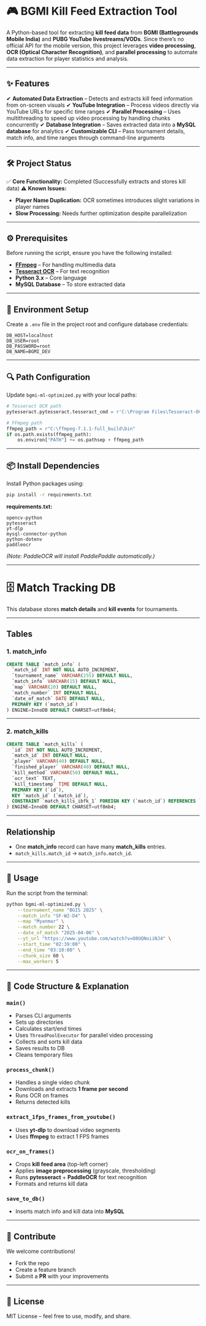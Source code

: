 # 🎮 BGMI Kill Feed Extraction Tool

A Python-based tool for extracting **kill feed data** from **BGMI (Battlegrounds Mobile India)** and **PUBG YouTube livestreams/VODs**. Since there’s no official API for the mobile version, this project leverages **video processing**, **OCR (Optical Character Recognition)**, and **parallel processing** to automate data extraction for player statistics and analysis.

---

## ✨ Features

✔ **Automated Data Extraction** – Detects and extracts kill feed information from on-screen visuals
✔ **YouTube Integration** – Process videos directly via YouTube URLs for specific time ranges
✔ **Parallel Processing** – Uses multithreading to speed up video processing by handling chunks concurrently
✔ **Database Integration** – Saves extracted data into a **MySQL database** for analytics
✔ **Customizable CLI** – Pass tournament details, match info, and time ranges through command-line arguments

---

## 🛠️ Project Status

✅ **Core Functionality:** Completed (Successfully extracts and stores kill data)
⚠ **Known Issues:**

* **Player Name Duplication:** OCR sometimes introduces slight variations in player names
* **Slow Processing:** Needs further optimization despite parallelization

---

## ⚙️ Prerequisites

Before running the script, ensure you have the following installed:

* **[FFmpeg](https://ffmpeg.org/download.html)** – For handling multimedia data
* **[Tesseract OCR](https://github.com/tesseract-ocr/tesseract)** – For text recognition
* **Python 3.x** – Core language
* **MySQL Database** – To store extracted data

---

## 📂 Environment Setup

Create a `.env` file in the project root and configure database credentials:

```
DB_HOST=localhost
DB_USER=root
DB_PASSWORD=root
DB_NAME=BGMI_DEV
```

---

## 🔍 Path Configuration

Update `bgmi-ml-optimized.py` with your local paths:

```python
# Tesseract OCR path
pytesseract.pytesseract.tesseract_cmd = r'C:\Program Files\Tesseract-OCR\tesseract.exe'

# FFmpeg path
ffmpeg_path = r"C:\ffmpeg-7.1.1-full_build\bin"
if os.path.exists(ffmpeg_path):
    os.environ["PATH"] += os.pathsep + ffmpeg_path
```

---

## 📦 Install Dependencies

Install Python packages using:

```bash
pip install -r requirements.txt
```

**requirements.txt:**

```
opencv-python
pytesseract
yt-dlp
mysql-connector-python
python-dotenv
paddleocr
```

*(Note: PaddleOCR will install PaddlePaddle automatically.)*

---

# 🗄 Match Tracking DB

This database stores **match details** and **kill events** for tournaments.

---

## **Tables**

### **1. match\_info**

```sql
CREATE TABLE `match_info` (
  `match_id` INT NOT NULL AUTO_INCREMENT,
  `tournament_name` VARCHAR(255) DEFAULT NULL,
  `match_info` VARCHAR(15) DEFAULT NULL,
  `map` VARCHAR(20) DEFAULT NULL,
  `match_number` INT DEFAULT NULL,
  `date_of_match` DATE DEFAULT NULL,
  PRIMARY KEY (`match_id`)
) ENGINE=InnoDB DEFAULT CHARSET=utf8mb4;
```

---

### **2. match\_kills**

```sql
CREATE TABLE `match_kills` (
  `id` INT NOT NULL AUTO_INCREMENT,
  `match_id` INT DEFAULT NULL,
  `player` VARCHAR(40) DEFAULT NULL,
  `finished_player` VARCHAR(40) DEFAULT NULL,
  `kill_method` VARCHAR(50) DEFAULT NULL,
  `ocr_text` TEXT,
  `kill_timestamp` TIME DEFAULT NULL,
  PRIMARY KEY (`id`),
  KEY `match_id` (`match_id`),
  CONSTRAINT `match_kills_ibfk_1` FOREIGN KEY (`match_id`) REFERENCES `match_info` (`match_id`)
) ENGINE=InnoDB DEFAULT CHARSET=utf8mb4;
```

---

## **Relationship**

* One **match\_info** record can have many **match\_kills** entries.
* `match_kills.match_id` → `match_info.match_id`.

---

## 🚀 Usage

Run the script from the terminal:

```bash
python bgmi-ml-optimized.py \
    --tournament_name "BGIS 2025" \
    --match_info "SF-W2-D4" \
    --map "Myanmar" \
    --match_number 22 \
    --date_of_match "2025-04-06" \
    --yt_url "https://www.youtube.com/watch?v=O8UQNoiiNJ4" \
    --start_time "02:39:00" \
    --end_time "03:10:00" \
    --chunk_size 60 \
    --max_workers 5
```

---

## 🧠 Code Structure & Explanation

### **`main()`**

* Parses CLI arguments
* Sets up directories
* Calculates start/end times
* Uses `ThreadPoolExecutor` for parallel video processing
* Collects and sorts kill data
* Saves results to DB
* Cleans temporary files

### **`process_chunk()`**

* Handles a single video chunk
* Downloads and extracts **1 frame per second**
* Runs OCR on frames
* Returns detected kills

### **`extract_1fps_frames_from_youtube()`**

* Uses **yt-dlp** to download video segments
* Uses **ffmpeg** to extract 1 FPS frames

### **`ocr_on_frames()`**

* Crops **kill feed area** (top-left corner)
* Applies **image preprocessing** (grayscale, thresholding)
* Runs **pytesseract** + **PaddleOCR** for text recognition
* Formats and returns kill data

### **`save_to_db()`**

* Inserts match info and kill data into **MySQL**

---

## 🤝 Contribute

We welcome contributions!

* Fork the repo
* Create a feature branch
* Submit a **PR** with your improvements

---

## 📜 License

MIT License – feel free to use, modify, and share.
